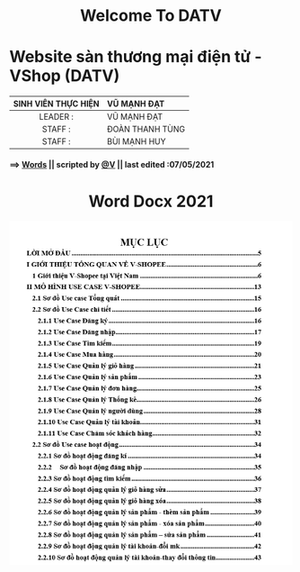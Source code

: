 <h1 align='center'>Welcome To DATV</h1>

# Website sàn thương mại điện tử - VShop (DATV)
| SINH VIÊN THỰC HIỆN | VŨ MẠNH ĐẠT
| :------------: |:---------------|
| LEADER : | VŨ MẠNH ĐẠT|
| STAFF : | ĐOÀN THANH TÙNG|
| STAFF : | BÙI MẠNH HUY|

#### ==> [Words](https://github.com/CompanyDATV/DuAnVShopee/tree/today-dat) || scripted by [@V](https://www.facebook.com/VuManhDat412/) || last edited :07/05/2021

<h1 align='center'> Word Docx 2021 </h1>
<img src="image/ok.png" width="1000px">


